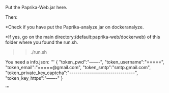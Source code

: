 Put the Paprika-Web.jar here.

Then:

*Check if you have put the Paprika-analyze.jar on dockeranalyze.

*If yes, go on the main directory:(default:paprika-web/dockerweb) of this folder where you found the run.sh.

>> ./run.sh




You need a info.json:
'''
 { "token_pwd":"——-",
   "token_username":"=====",
   "token_email":"=====@gmail.com",
   "token_smtp":"smtp.gmail.com",
   "token_private_key_captcha":"--------------------------------",
   "token_key_https":"——-"
 }

'''
